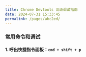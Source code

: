 ```yaml
---
title: Chrome Devtools 高级调试指南
date: 2024-07-31 15:33:45
permalink: /pages/abc2ed/
---
```

### 常用命令和调试
#### 1. 呼出快捷指令面板：`cmd + shift + p`
